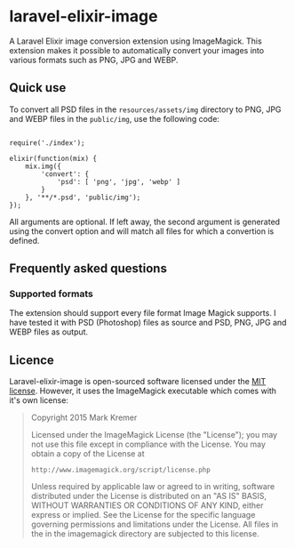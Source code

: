 # laravel-elixir-image
A Laravel Elixir image conversion extension using ImageMagick. This extension makes it possible to automatically convert your images into various formats such as PNG, JPG and WEBP.

## Quick use
To convert all PSD files in the `resources/assets/img` directory to PNG, JPG and WEBP files in the `public/img`, use the following code:
```var elixir = require('laravel-elixir');

require('./index');

elixir(function(mix) {
    mix.img({
        'convert': {
            'psd': [ 'png', 'jpg', 'webp' ]
        }
    }, '**/*.psd', 'public/img');
});
```
All arguments are optional. If left away, the second argument is generated using the convert option and will match all files for which a convertion is defined.

## Frequently asked questions
### Supported formats
The extension should support every file format Image Magick supports. I have tested it with PSD (Photoshop) files as source and PSD, PNG, JPG and WEBP files as output.

## Licence
Laravel-elixir-image is open-sourced software licensed under the [MIT license](http://opensource.org/licenses/MIT). However, it uses the ImageMagick executable which comes with it's own license:
> Copyright 2015 Mark Kremer
> 
>   Licensed under the ImageMagick License (the "License"); you may not use
>   this file except in compliance with the License.  You may obtain a copy
>   of the License at
>
>     http://www.imagemagick.org/script/license.php
>
>   Unless required by applicable law or agreed to in writing, software
>   distributed under the License is distributed on an "AS IS" BASIS, WITHOUT
>   WARRANTIES OR CONDITIONS OF ANY KIND, either express or implied.  See the
>   License for the specific language governing permissions and limitations
>   under the License.
All files in the in the imagemagick directory are subjected to this license.
